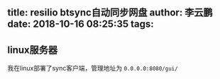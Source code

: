 title: resilio btsync自动同步网盘
author: 李云鹏
date: 2018-10-16 08:25:35
tags:
---
## linux服务器

我在linux部署了sync客户端，管理地址为 `0.0.0.0:8080/gui/`
